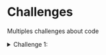 # Challenges
Multiples challenges about code 

<details>
<summary>Challenge 1:</summary>
Write a function that accepts an array of 10 integers (between 0 and 9), that returns a string of those numbers in the form of a phone number.

Example:

```java
createPhoneNumber(new int[] {1, 2, 3, 4, 5, 6, 7, 8, 9, 0}) // => returns "(123) 456-7890"
```
The returned format must be correct in order to complete this challenge. Don't forget the space after the closing parentheses!

</details>

 

